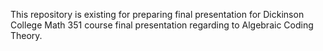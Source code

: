 This repository is existing for preparing final presentation for Dickinson College Math 351 course final presentation regarding to Algebraic Coding Theory.
